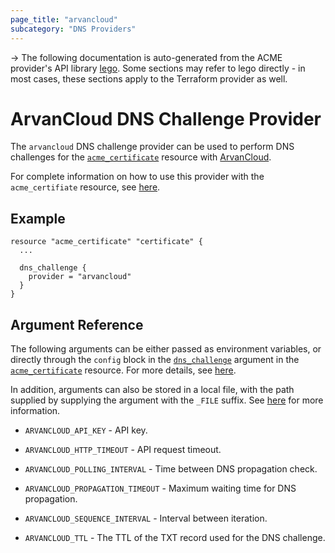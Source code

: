 ```yaml
---
page_title: "arvancloud"
subcategory: "DNS Providers"
---
```


-> The following documentation is auto-generated from the ACME
provider's API library [lego](https://go-acme.github.io/lego/).  Some
sections may refer to lego directly - in most cases, these sections
apply to the Terraform provider as well.

# ArvanCloud DNS Challenge Provider

The `arvancloud` DNS challenge provider can be used to perform DNS challenges for
the [`acme_certificate`][resource-acme-certificate] resource with
[ArvanCloud](https://arvancloud.com).

[resource-acme-certificate]: ../resources/certificate.md

For complete information on how to use this provider with the `acme_certifiate`
resource, see [here][resource-acme-certificate-dns-challenges].

[resource-acme-certificate-dns-challenges]: ./certificate.md#using-dns-challenges

## Example

```hcl
resource "acme_certificate" "certificate" {
  ...

  dns_challenge {
    provider = "arvancloud"
  }
}
```
## Argument Reference

The following arguments can be either passed as environment variables, or
directly through the `config` block in the
[`dns_challenge`][resource-acme-certificate-dns-challenge-arg] argument in the
[`acme_certificate`][resource-acme-certificate] resource. For more details, see
[here][resource-acme-certificate-dns-challenges].

[resource-acme-certificate-dns-challenge-arg]: ./certificate.md#dns_challenge

In addition, arguments can also be stored in a local file, with the path
supplied by supplying the argument with the `_FILE` suffix. See
[here][acme-certificate-file-arg-example] for more information.

[acme-certificate-file-arg-example]: ./certificate.md#using-variable-files-for-provider-arguments

* `ARVANCLOUD_API_KEY` - API key.

* `ARVANCLOUD_HTTP_TIMEOUT` - API request timeout.
* `ARVANCLOUD_POLLING_INTERVAL` - Time between DNS propagation check.
* `ARVANCLOUD_PROPAGATION_TIMEOUT` - Maximum waiting time for DNS propagation.
* `ARVANCLOUD_SEQUENCE_INTERVAL` - Interval between iteration.
* `ARVANCLOUD_TTL` - The TTL of the TXT record used for the DNS challenge.


